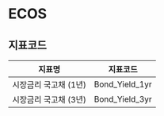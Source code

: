 # ECOS

## 지표코드

지표명  | 지표코드 |
--------|----------|
시장금리 국고채 (1년)     |Bond_Yield_1yr|
시장금리 국고채 (3년)     |Bond_Yield_3yr|
